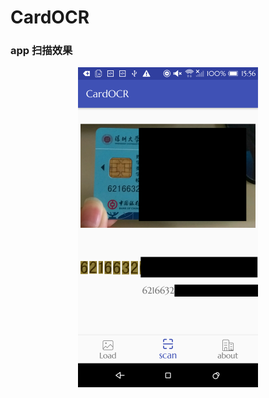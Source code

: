 # CardOCR
### app 扫描效果
<div align="center"><img src="AppPicture/result_view.png" height="512px"></div>
